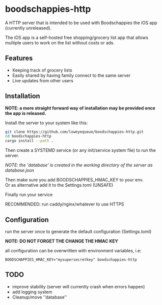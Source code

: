# boodschappies-http

A HTTP server that is intended to be used with Boodschappies the iOS app (currently unreleased).

The iOS app is a self-hosted free shopping/grocery list app that allows multiple users to work on the list without costs or ads.

## Features

- Keeping track of grocery lists
- Easily shared by having family connect to the same server
- Live updates from other users


## Installation

**NOTE: a more straight forward way of installation may be provided once the app is released.**

Install the server to your system like this:

```bash
git clone https://github.com/loweyequeue/boodschappies-http.git
cd boodschappies-http
cargo install --path .
```

Then create a SYSTEMD service (or any init/service system file) to run the server.

*NOTE: the 'database' is created in the working directory of the server as database.json*

Then make sure you add BOODSCHAPPIES_HMAC_KEY to your env.  
Or as alternative add it to the Settings.toml (UNSAFE)

Finally run your service

RECOMMENDED: run caddy/nginx/whatever to use HTTPS


## Configuration

run the server once to generate the default configuration (Settings.toml)

**NOTE: DO NOT FORGET THE CHANGE THE HMAC KEY**

all configuration can be overwritten with environment variables, i.e:

`BOODSCHAPPIES_HMAC_KEY="mysupersecretkey" boodschappies-http`

## TODO
- improve stability (server will currently crash when errors happen)
- add logging system
- Cleanup/move ''database''
